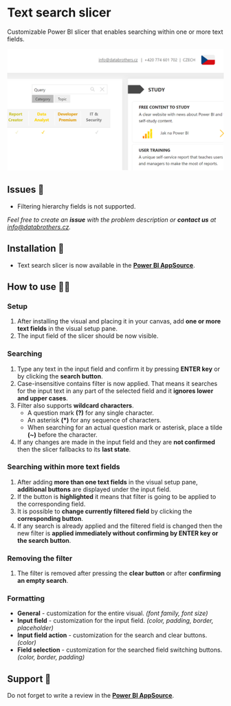 # Text search slicer
Customizable Power BI slicer that enables searching within one or more text fields.

![Showcase](other/showcase.png)

## Issues 🐞
- Filtering hierarchy fields is not supported.

*Feel free to create an **issue** with the problem description or **contact us** at [info@databrothers.cz](mailto:info@databrothers.cz).*

## Installation 🔨
- Text search slicer is now available in the **[Power BI AppSource](https://appsource.microsoft.com/en-us/product/power-bi-visuals/databrotherssro1596013704866.dbi_text_search_slicer)**. 

## How to use 👩‍💻
### Setup
1) After installing the visual and placing it in your canvas, add **one or more text fields** in the visual setup pane.
2) The input field of the slicer should be now visible.

### Searching
1) Type any text in the input field and confirm it by pressing **ENTER key** or by clicking the **search button**.
2) Case-insensitive contains filter is now applied. That means it searches for the input text in any part of the selected field and it **ignores lower and upper cases**. 
3) Filter also supports **wildcard characters**. 
    - A question mark **(?)** for any single character. 
    - An asterisk **(*)** for any sequence of characters. 
    - When searching for an actual question mark or asterisk, place a tilde **(~)** before the character.
4) If any changes are made in the input field and they are **not confirmed** then the slicer fallbacks to its **last state**.

### Searching within more text fields
1) After adding **more than one text fields** in the visual setup pane, **additional buttons** are displayed under the input field.
2) If the button is **highlighted** it means that filter is going to be applied to the corresponding field.
3) It is possible to **change currently filtered field** by clicking the **corresponding button**. 
4) If any search is already applied and the filtered field is changed then the new filter is **applied immediately without confirming by ENTER key or the search button**.

### Removing the filter
1) The filter is removed after pressing the **clear button** or after **confirming an empty search**.

### Formatting
- **General** - customization for the entire visual. *(font family, font size)*
- **Input field** - customization for the input field. *(color, padding, border, placeholder)*
- **Input field action** - customization for the search and clear buttons. *(color)*
- **Field selection** - customization for the searched field switching buttons. *(color, border, padding)*

## Support 💛

Do not forget to write a review in the **[Power BI AppSource](https://appsource.microsoft.com/en-us/product/power-bi-visuals/databrotherssro1596013704866.dbi_text_search_slicer)**.